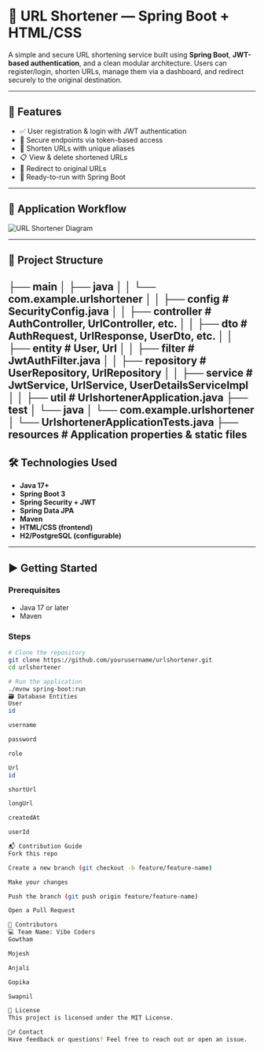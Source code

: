 # 🔗 URL Shortener — Spring Boot + HTML/CSS

A simple and secure URL shortening service built using **Spring Boot**, **JWT-based authentication**, and a clean modular architecture. Users can register/login, shorten URLs, manage them via a dashboard, and redirect securely to the original destination.

---

## 📌 Features

- ✅ User registration & login with JWT authentication  
- 🔐 Secure endpoints via token-based access  
- 🔗 Shorten URLs with unique aliases  
- 📋 View & delete shortened URLs  
- 🚀 Redirect to original URLs  
- 🧪 Ready-to-run with Spring Boot  

---

## 🧭 Application Workflow

![URL Shortener Diagram](diagram-export-15-07-2025-09_56_54.png)

---

## 📁 Project Structure

├── main
│ ├── java
│ │ └── com.example.urlshortener
│ │ ├── config # SecurityConfig.java
│ │ ├── controller # AuthController, UrlController, etc.
│ │ ├── dto # AuthRequest, UrlResponse, UserDto, etc.
│ │ ├── entity # User, Url
│ │ ├── filter # JwtAuthFilter.java
│ │ ├── repository # UserRepository, UrlRepository
│ │ ├── service # JwtService, UrlService, UserDetailsServiceImpl
│ │ ├── util # UrlshortenerApplication.java
├── test
│ └── java
│ └── com.example.urlshortener
│ └── UrlshortenerApplicationTests.java
├── resources # Application properties & static files
---

## 🛠️ Technologies Used

- **Java 17+**  
- **Spring Boot 3**  
- **Spring Security + JWT**  
- **Spring Data JPA**  
- **Maven**  
- **HTML/CSS (frontend)**  
- **H2/PostgreSQL (configurable)**  

---

## ▶️ Getting Started

### Prerequisites
- Java 17 or later
- Maven

### Steps

```bash
# Clone the repository
git clone https://github.com/yourusername/urlshortener.git
cd urlshortener

# Run the application
./mvnw spring-boot:run
🗃️ Database Entities
User
id

username

password

role

Url
id

shortUrl

longUrl

createdAt

userId

📬 Contribution Guide
Fork this repo

Create a new branch (git checkout -b feature/feature-name)

Make your changes

Push the branch (git push origin feature/feature-name)

Open a Pull Request

👥 Contributors
💻 Team Name: Vibe Coders
Gowtham

Mojesh

Anjali

Gopika

Swapnil

📄 License
This project is licensed under the MIT License.

🙋‍♂️ Contact
Have feedback or questions? Feel free to reach out or open an issue.
